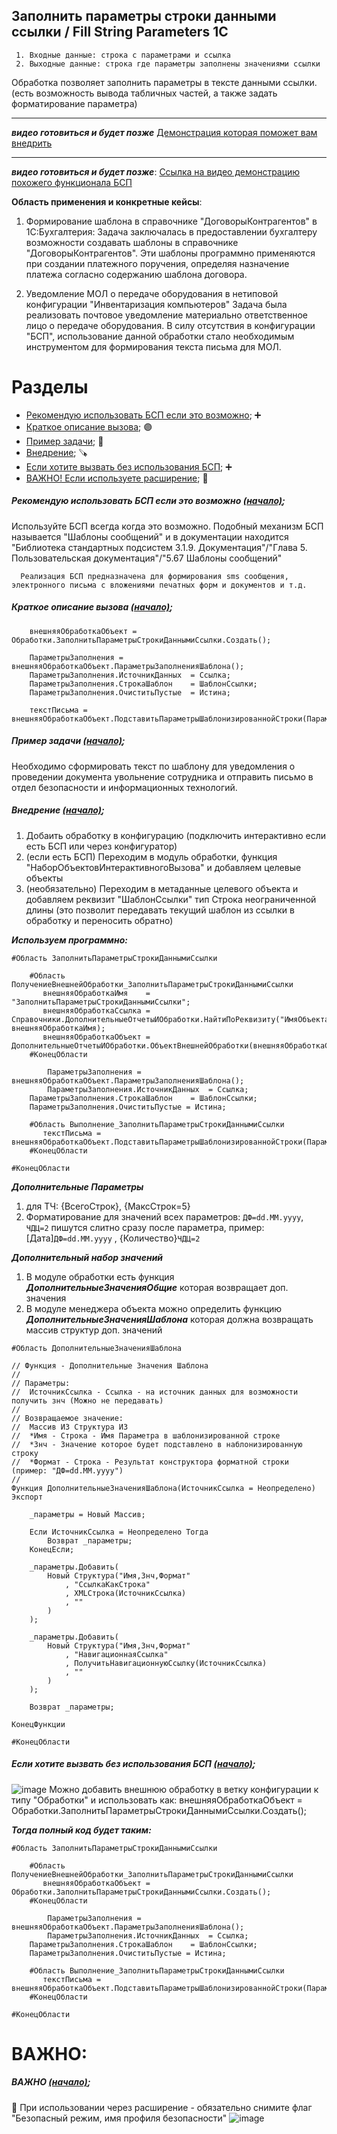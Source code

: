 ##### <a name="pageup"></a>

## Заполнить параметры строки данными ссылки / Fill String Parameters 1C
   
     1. Входные данные: строка с параметрами и ссылка
     2. Выходные данные: строка где параметры заполнены значениями ссылки

Обработка позволяет заполнить параметры в тексте данными ссылки. 
(есть возможность вывода табличных частей, а также задать форматирование параметра)

---
***видео готовиться и будет позже***
[Демонстрация которая поможет вам внедрить](http://example.com)

---
***видео готовиться и будет позже***:
[Ссылка на видео демонстрацию похожего функционала БСП](http://example.com)

__Область применения и конкретные кейсы__:

1. Формирование шаблона в справочнике "ДоговорыКонтрагентов" в 1С:Бухгалтерия:
Задача заключалась в предоставлении бухгалтеру возможности
создавать шаблоны в справочнике "ДоговорыКонтрагентов".
Эти шаблоны программно применяются при создании платежного поручения,
определяя назначение платежа согласно содержанию шаблона договора.

2. Уведомление МОЛ о передаче оборудования в нетиповой конфигурации "Инвентаризация компьютеров"
Задача была реализовать почтовое уведомление материально ответственное лицо о передаче оборудования.
В силу отсутствия в конфигурации "БСП", использование данной обработки стало необходимым инструментом
для формирования текста письма для МОЛ.

# Разделы

+ [Рекомендую использовать БСП если это возможно](#step0); ➕
+ [Краткое описание вызова](#step1);  🟣
+ [Пример задачи](#step2); 🔘
+ [Внедрение](#step3); 🪚
+ [Если хотите вызвать без использования БСП](#step4); ➕
+ [ВАЖНО! Если используете расширение](#add0); 🔘

##### <a name="step0"></a> Рекомендую использовать БСП если это возможно [(начало)](#pageup);

Используйте БСП всегда когда это возможно. Подобный механизм БСП называется "Шаблоны сообщений"
и в документации находится "Библиотека стандартных подсистем 3.1.9. Документация"/"Глава 5. Пользовательская документация"/"5.67 Шаблоны сообщений"

      Реализация БСП предназначена для формирования sms сообщения, электронного письма с вложениями печатных форм и документов и т.д.

##### <a name="step1"></a> Краткое описание вызова [(начало)](#pageup);

```
	внешняяОбработкаОбъект = Обработки.ЗаполнитьПараметрыСтрокиДаннымиСсылки.Создать();
		
	ПараметрыЗаполнения = внешняяОбработкаОбъект.ПараметрыЗаполненияШаблона();
	ПараметрыЗаполнения.ИсточникДанных	= Ссылка;
	ПараметрыЗаполнения.СтрокаШаблон	= ШаблонСсылки;
	ПараметрыЗаполнения.ОчиститьПустые 	= Истина;
	
	текстПисьма = внешняяОбработкаОбъект.ПодставитьПараметрыШаблонизированнойСтроки(ПараметрыЗаполнения);

```

##### <a name="step2"></a> Пример задачи [(начало)](#pageup);

Необходимо сформировать текст по шаблону для уведомления о проведении документа увольнение сотрудника
и отправить письмо в отдел безопасности и информационных технологий.

##### <a name="step3"></a> Внедрение [(начало)](#pageup);

1. Добаить обработку в конфигурацию (подключить интерактивно если есть БСП или через конфигуратор)
2. (если есть БСП) Переходим в модуль обработки, функция "НаборОбъектовИнтерактивногоВызова" и добавляем целевые объекты
3. (необязательно) Переходим в метаданные целевого объекта и добавляем реквизит "ШаблонСсылки" тип Строка неограниченной длины
   (это позволит передавать текущий шаблон из ссылки в обработку и переносить обратно)

***Используем программно:***

```
#Область ЗаполнитьПараметрыСтрокиДаннымиСсылки

	#Область ПолучениеВнешнейОбработки_ЗаполнитьПараметрыСтрокиДаннымиСсылки
	   внешняяОбработкаИмя    = "ЗаполнитьПараметрыСтрокиДаннымиСсылки";
	   внешняяОбработкаСсылка = Справочники.ДополнительныеОтчетыИОбработки.НайтиПоРеквизиту("ИмяОбъекта", внешняяОбработкаИмя);
	   внешняяОбработкаОбъект = ДополнительныеОтчетыИОбработки.ОбъектВнешнейОбработки(внешняяОбработкаСсылка);
	#КонецОбласти

      	ПараметрыЗаполнения = внешняяОбработкаОбъект.ПараметрыЗаполненияШаблона();
      	ПараметрыЗаполнения.ИсточникДанных	= Ссылка;
	ПараметрыЗаполнения.СтрокаШаблон	= ШаблонСсылки;
	ПараметрыЗаполнения.ОчиститьПустые = Истина;

	#Область Выполнение_ЗаполнитьПараметрыСтрокиДаннымиСсылки
	   текстПисьма = внешняяОбработкаОбъект.ПодставитьПараметрыШаблонизированнойСтроки(ПараметрыЗаполнения);
	#КонецОбласти

#КонецОбласти
```

***Дополнительные Параметры***
1. для ТЧ: {ВсегоСтрок}, {МаксСтрок=5}
2. Форматирование для значений всех параметров: `ДФ=dd.MM.yyyy`, `ЧДЦ=2`
   пишутся слитно сразу после параметра, пример: [Дата]`ДФ=dd.MM.yyyy` , {Количество}`ЧДЦ=2`

***Дополнительный набор значений***
1. В модуле обработки есть функция ___ДополнительныеЗначенияОбщие___ которая возвращает доп. значения
2. В модуле менеджера объекта можно определить функцию ___ДополнительныеЗначенияШаблона___ которая должна возвращать массив структур доп. значений

```
#Область ДополнительныеЗначенияШаблона

// Функция - Дополнительные Значения Шаблона
//
// Параметры:
//	ИсточникСсылка - Ссылка - на источник данных для возможности получить знч (Можно не передавать)
//
// Возвращаемое значение:
//  Массив ИЗ Структура ИЗ
//	*Имя - Строка - Имя Параметра в шаблонизированной строке
//	*Знч - Значение которое будет подставлено в наблонизированную строку
//	*Формат - Строка - Результат конструктора форматной строки (пример: "ДФ=dd.MM.yyyy")
//
Функция ДополнительныеЗначенияШаблона(ИсточникСсылка = Неопределено) Экспорт
	
	_параметры = Новый Массив;	

	Если ИсточникСсылка = Неопределено Тогда
		Возврат _параметры;
	КонецЕсли;
	
	_параметры.Добавить(
		Новый Структура("Имя,Знч,Формат"
			, "СсылкаКакСтрока"
			, XMLСтрока(ИсточникСсылка)
			, ""
		)
	);
	
	_параметры.Добавить(
		Новый Структура("Имя,Знч,Формат"
			, "НавигационнаяСсылка"
			, ПолучитьНавигационнуюСсылку(ИсточникСсылка)
			, ""
		)
	);	
	
	Возврат _параметры;
	
КонецФункции

#КонецОбласти

```

##### <a name="step4"></a> Если хотите вызвать без использования БСП [(начало)](#pageup);

![image](https://github.com/KistanovSerhii/FillStringParameters1C/assets/28355711/e16b15d5-d61f-4a4d-b84f-1c615d53310e)
Можно добавить внешнюю обработку в ветку конфигурации к типу "Обработки" и использовать как:
внешняяОбработкаОбъект = Обработки.ЗаполнитьПараметрыСтрокиДаннымиСсылки.Создать();

***Тогда полный код будет таким:***

```
#Область ЗаполнитьПараметрыСтрокиДаннымиСсылки

	#Область ПолучениеВнешнейОбработки_ЗаполнитьПараметрыСтрокиДаннымиСсылки
	   внешняяОбработкаОбъект = Обработки.ЗаполнитьПараметрыСтрокиДаннымиСсылки.Создать();
	#КонецОбласти

      	ПараметрыЗаполнения = внешняяОбработкаОбъект.ПараметрыЗаполненияШаблона();
      	ПараметрыЗаполнения.ИсточникДанных	= Ссылка;
	ПараметрыЗаполнения.СтрокаШаблон	= ШаблонСсылки;
	ПараметрыЗаполнения.ОчиститьПустые = Истина;

	#Область Выполнение_ЗаполнитьПараметрыСтрокиДаннымиСсылки
	   текстПисьма = внешняяОбработкаОбъект.ПодставитьПараметрыШаблонизированнойСтроки(ПараметрыЗаполнения);
	#КонецОбласти

#КонецОбласти
```

# ВАЖНО:

##### <a name="add0"></a> ВАЖНО [(начало)](#pageup); 

 🔘 При использовании через расширение - обязательно снимите флаг "Безопасный режим, имя профиля безопасности"
![image](https://github.com/KistanovSerhii/ElemetsOfFormDynamicP/assets/28355711/7a0d51e4-fb60-4885-857a-61993c5aa62b)
 
